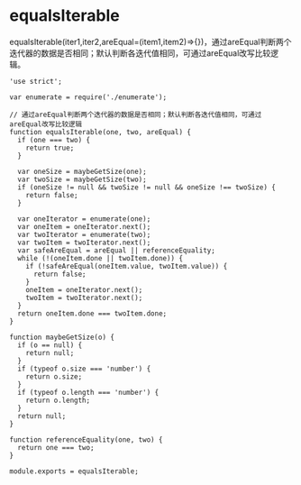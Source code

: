 # equalsIterable

equalsIterable(iter1,iter2,areEqual=(item1,item2)=>{})，通过areEqual判断两个迭代器的数据是否相同；默认判断各迭代值相同，可通过areEqual改写比较逻辑。

    'use strict';

    var enumerate = require('./enumerate');

    // 通过areEqual判断两个迭代器的数据是否相同；默认判断各迭代值相同，可通过areEqual改写比较逻辑
    function equalsIterable(one, two, areEqual) {
      if (one === two) {
        return true;
      }

      var oneSize = maybeGetSize(one);
      var twoSize = maybeGetSize(two);
      if (oneSize != null && twoSize != null && oneSize !== twoSize) {
        return false;
      }

      var oneIterator = enumerate(one);
      var oneItem = oneIterator.next();
      var twoIterator = enumerate(two);
      var twoItem = twoIterator.next();
      var safeAreEqual = areEqual || referenceEquality;
      while (!(oneItem.done || twoItem.done)) {
        if (!safeAreEqual(oneItem.value, twoItem.value)) {
          return false;
        }
        oneItem = oneIterator.next();
        twoItem = twoIterator.next();
      }
      return oneItem.done === twoItem.done;
    }

    function maybeGetSize(o) {
      if (o == null) {
        return null;
      }
      if (typeof o.size === 'number') {
        return o.size;
      }
      if (typeof o.length === 'number') {
        return o.length;
      }
      return null;
    }

    function referenceEquality(one, two) {
      return one === two;
    }

    module.exports = equalsIterable;